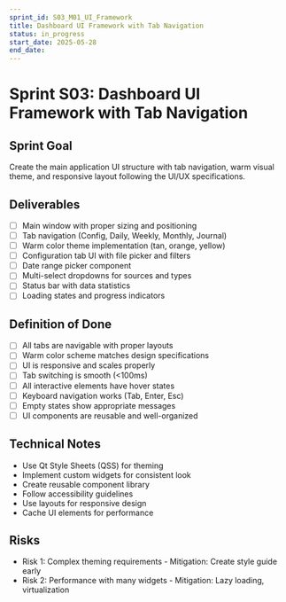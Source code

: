 ```yaml
---
sprint_id: S03_M01_UI_Framework
title: Dashboard UI Framework with Tab Navigation
status: in_progress
start_date: 2025-05-28
end_date:
---
```


# Sprint S03: Dashboard UI Framework with Tab Navigation

## Sprint Goal
Create the main application UI structure with tab navigation, warm visual theme, and responsive layout following the UI/UX specifications.

## Deliverables
- [ ] Main window with proper sizing and positioning
- [ ] Tab navigation (Config, Daily, Weekly, Monthly, Journal)
- [ ] Warm color theme implementation (tan, orange, yellow)
- [ ] Configuration tab UI with file picker and filters
- [ ] Date range picker component
- [ ] Multi-select dropdowns for sources and types
- [ ] Status bar with data statistics
- [ ] Loading states and progress indicators

## Definition of Done
- [ ] All tabs are navigable with proper layouts
- [ ] Warm color scheme matches design specifications
- [ ] UI is responsive and scales properly
- [ ] Tab switching is smooth (<100ms)
- [ ] All interactive elements have hover states
- [ ] Keyboard navigation works (Tab, Enter, Esc)
- [ ] Empty states show appropriate messages
- [ ] UI components are reusable and well-organized

## Technical Notes
- Use Qt Style Sheets (QSS) for theming
- Implement custom widgets for consistent look
- Create reusable component library
- Follow accessibility guidelines
- Use layouts for responsive design
- Cache UI elements for performance

## Risks
- Risk 1: Complex theming requirements - Mitigation: Create style guide early
- Risk 2: Performance with many widgets - Mitigation: Lazy loading, virtualization